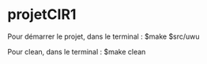 # projetCIR1

Pour démarrer le projet, dans le terminal :
$make
$src/uwu

Pour clean, dans le terminal :
$make clean